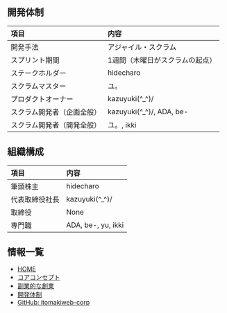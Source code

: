 ## 開発体制

|項目|内容|
|:---|:---|
|開発手法|アジャイル・スクラム|
|スプリント期間|1週間（木曜日がスクラムの起点）|
|ステークホルダー|hidecharo|
|スクラムマスター|ユ。|
|プロダクトオーナー|kazuyuki(^\_^)/|
|スクラム開発者（企画全般）|kazuyuki(^\_^)/, ADA, be-|
|スクラム開発者（開発全般）|ユ。, ikki|


## 組織構成

|項目|内容|
|:---|:---|
|筆頭株主|hidecharo|
|代表取締役社長|kazuyuki(^\_^)/|
|取締役|None|
|専門職|ADA, be-, yu, ikki|


## 情報一覧

- [HOME](https://itomakiweb-corp.github.io/)
- [コアコンセプト](https://itomakiweb-corp.github.io/dev/)
- [副業的な創業](https://itomakiweb-corp.github.io/corp/foundation)
- [開発体制](https://itomakiweb-corp.github.io/dev/structure)
- [GitHub: itomakiweb-corp](https://github.com/itomakiweb-corp/)
